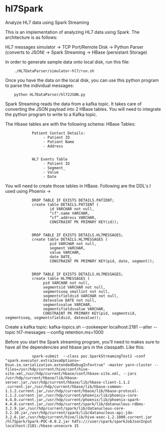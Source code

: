 # hl7Spark
Analyze HL7 data using Spark Streaming

This is an implementation of analyzing HL7 data using Spark. The architecture is as follows: 

HL7 messages simulator -> TCP Port/Remote Disk -> Python Parser (converts to JSON) -> Spark Streaming -> HBase (persistant Storage) 


In order to generate sample data onto local disk, run this file: 

        ./HL7DataParser/simulator-hl7/run.sh
        
Once you have the data on the local disk, you can use this python program to parse the individual messages:

        python HL7DataParser/hl72JSON.py

Spark Streaming reads the data from a kafka topic. It takes care of converting the JSON payload into 2 HBase tables. 
You will need to integrate the python program to write to a Kafka topic. 

The Hbase tables are with the following schema:
HBase Tables:

                Patient Contact Details: 
                     - Patient ID
                     - Patient Name
                     - Address 


                HL7 Events Table 
                     - Patient ID 
                     - Segment_
                     - Value
                     - Date
     
     
You will need to create those tables in HBase. Following are the DDL's I used using Phoenix ->

                DROP TABLE IF EXISTS DETAILS.PATIENT;
                create table DETAILS.PATIENT (
                        id VARCHAR not null,
                        “cf".name VARCHAR,
                        “cf”.address VARCHAR,
                        CONSTRAINT PK PRIMARY KEY(id));


                DROP TABLE IF EXISTS DETAILS.HL7MESSAGES;
                create table DETAILS.HL7MESSAGES (
                        pid VARCHAR not null,
                        segment VARCHAR,
                        value VARCHAR,
                        date DATE,
                        CONSTRAINT PK PRIMARY KEY(pid, date, segment));


                DROP TABLE IF EXISTS DETAILS.HL7MESSAGES;
                create table HL7MESSAGES (
                     pid VARCHAR not null,
                     segmentsid VARCHAR not null,
                     segmentsseq smallint not null,
                     segmentsfieldsid VARCHAR not null,
                     datevalue DATE not null,
                     segmentsvalue VARCHAR,
                     segmentsfieldsvalue VARCHAR, 
                     CONSTRAINT PK PRIMARY KEY(pid, segmentsid, segmentsseq, segmentsfieldsid, datevalue));


Create a kafka topic:
                kafka-topics.sh --zookeeper localhost:2181   --alter --topic hl7-messages --config retention.ms=1000

Before you start the Spark streaming program, you'll need to makes sure to have all the dependencies and hbase jars in the classpath. Like this: 

                spark-submit  --class poc.SparkStreamingTest2 —conf "spark.executor.extraJavaOptions=-Dsun.io.serialization.extendedDebugInfo=true" —master yarn-cluster --files=/usr/hdp/current/hive/conf/hive-site.xml,/usr/hdp/current/hbase/conf/hbase-site.xml, --jars /usr/hdp/current/hbase/lib/hbase-server.jar,/usr/hdp/current/hbase/lib/hbase-client-1.1.2 .current.jar,/usr/hdp/current/hbase/lib/hbase-common-1.1.2.current.jar,/usr/hdp/current/hbase/lib/hbase-protocol-1.1.2.current.jar,/usr/hdp/current/phoenix/lib/phoenix-core-4.4.0.current.jar,/usr/hdp/current/phoenix/lib/phoenix-spark-4.4.0.current.jar,/usr/hdp/current/spark/lib/datanucleus-rdbms-3.2.9.jar,/usr/hdp/current/spark/lib/datanucleus-core-3.2.10.jar,/usr/hdp/current/spark/lib/datanucleus-api-jdo-3.2.6.jar,/usr/hdp/current/hive/lib/hive-exec-1.2.1000.current.jar /hl7Spark/Spark-POC-0.0.2.jar hdfs:///user/spark/sparkJobJsonInput localhost:2181:/hbase-unsecure 15




